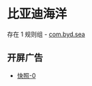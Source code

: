 # 比亚迪海洋

存在 1 规则组 - [com.byd.sea](/src/apps/com.byd.sea.ts)

## 开屏广告

- [快照-0](https://i.gkd.li/import/13325114)
